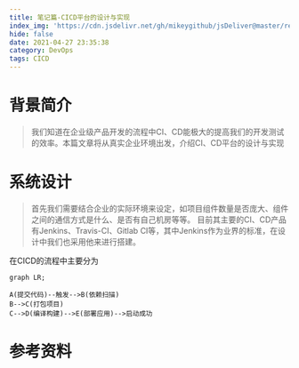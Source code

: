 ```yaml
---
title: 笔记篇-CICD平台的设计与实现
index_img: 'https://cdn.jsdelivr.net/gh/mikeygithub/jsDeliver@master/resource/img/cicd.jpeg'
hide: false
date: 2021-04-27 23:35:38
category: DevOps
tags: CICD
---
```


# 背景简介

>我们知道在企业级产品开发的流程中CI、CD能极大的提高我们的开发测试的效率。本篇文章将从真实企业环境出发，介绍CI、CD平台的设计与实现

# 系统设计

>首先我们需要结合企业的实际环境来设定，如项目组件数量是否庞大、组件之间的通信方式是什么、是否有自己机房等等。
目前其主要的CI、CD产品有Jenkins、Travis-CI、Gitlab CI等，其中Jenkins作为业界的标准，在设计中我们也采用他来进行搭建。


在CICD的流程中主要分为

```mermaid
graph LR;

A(提交代码)--触发-->B(依赖扫描)
B-->C(打包项目)
C-->D(编译构建)-->E(部署应用)-->启动成功

```



# 参考资料